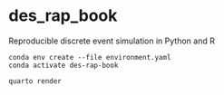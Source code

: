 # des_rap_book
Reproducible discrete event simulation in Python and R

```
conda env create --file environment.yaml
conda activate des-rap-book
```

```
quarto render
```